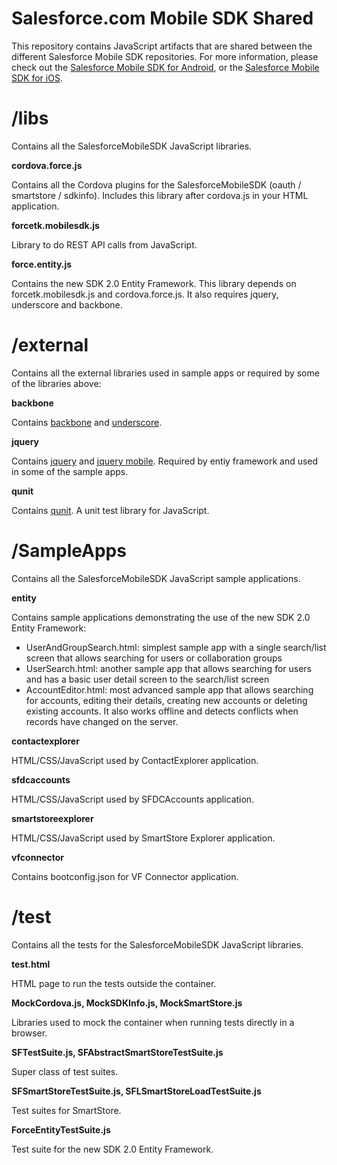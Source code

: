# Salesforce.com Mobile SDK Shared 
This repository contains JavaScript artifacts that are shared between the different Salesforce Mobile SDK repositories. 
For more information, please check out the [Salesforce Mobile SDK for Android](https://github.com/forcedotcom/SalesforceMobileSDK-Android/), or the [Salesforce Mobile SDK for iOS](https://github.com/forcedotcom/SalesforceMobileSDK-iOS).

# /libs

Contains all the SalesforceMobileSDK JavaScript libraries.

**cordova.force.js**

Contains all the Cordova plugins for the SalesforceMobileSDK (oauth / smartstore / sdkinfo).
Includes this library after cordova.js in your HTML application.

**forcetk.mobilesdk.js**

Library to do REST API calls from JavaScript.

**force.entity.js**

Contains the new SDK 2.0 Entity Framework. 
This library depends on forcetk.mobilesdk.js and cordova.force.js. It also requires jquery, underscore and backbone.


# /external

Contains all the external libraries used in sample apps or required by some of the libraries above:

**backbone**

Contains [backbone](http://backbonejs.org/) and [underscore](http://underscorejs.org/).

**jquery**

Contains [jquery](http://jquery.com/) and [jquery mobile](http://jquerymobile.com/).
Required by entiy framework and used in some of the sample apps.

**qunit** 

Contains [qunit](http://qunitjs.com/). A unit test library for JavaScript.


# /SampleApps

Contains all the SalesforceMobileSDK JavaScript sample applications.

**entity**

Contains sample applications demonstrating the use of the new SDK 2.0 Entity Framework:
* UserAndGroupSearch.html: simplest sample app with a single search/list screen that allows searching for users or collaboration groups
* UserSearch.html: another sample app that allows searching for users and has a basic user detail screen to the search/list screen
* AccountEditor.html: most advanced sample app that allows searching for accounts, editing their details, creating new accounts or deleting existing accounts. It also works offline and detects conflicts when records have changed on the server.

**contactexplorer**

HTML/CSS/JavaScript used by ContactExplorer application.

**sfdcaccounts**

HTML/CSS/JavaScript used by SFDCAccounts application.

**smartstoreexplorer**

HTML/CSS/JavaScript used by SmartStore Explorer application.

**vfconnector**

Contains bootconfig.json for VF Connector application.

# /test

Contains all the tests for the SalesforceMobileSDK JavaScript libraries.

**test.html**

HTML page to run the tests outside the container.

**MockCordova.js, MockSDKInfo.js, MockSmartStore.js**

Libraries used to mock the container when running tests directly in a browser.

**SFTestSuite.js, SFAbstractSmartStoreTestSuite.js**

Super class of test suites.

**SFSmartStoreTestSuite.js, SFLSmartStoreLoadTestSuite.js**

Test suites for SmartStore.

**ForceEntityTestSuite.js**

Test suite for the new SDK 2.0 Entity Framework.
